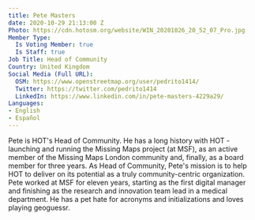 ```yaml
---
title: Pete Masters
date: 2020-10-29 21:13:00 Z
Photo: https://cdn.hotosm.org/website/WIN_20201026_20_52_07_Pro.jpg
Member Type:
  Is Voting Member: true
  Is Staff: true
Job Title: Head of Community
Country: United Kingdom
Social Media (Full URL):
  OSM: https://www.openstreetmap.org/user/pedrito1414/
  Twitter: https://twitter.com/pedrito1414
  LinkedIn: https://www.linkedin.com/in/pete-masters-4229a29/
Languages:
- English
- Español
---
```


Pete is HOT's Head of Community. He has a long history with HOT - launching and running the Missing Maps project (at MSF), as an active member of the Missing Maps London community and, finally, as a board member for three years. As Head of Community, Pete's mission is to help HOT to deliver on its potential as a truly community-centric organization. Pete worked at MSF for eleven years, starting as the first digital manager and finishing as the research and innovation team lead in a medical department. He has a pet hate for acronyms and initializations and loves playing geoguessr.
